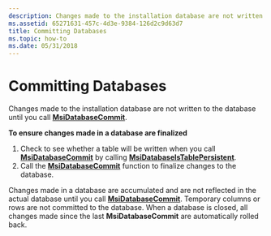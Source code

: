 ```yaml
---
description: Changes made to the installation database are not written to the database until you call MsiDatabaseCommit.
ms.assetid: 65271631-457c-4d3e-9384-126d2c9d63d7
title: Committing Databases
ms.topic: how-to
ms.date: 05/31/2018
---
```


# Committing Databases

Changes made to the installation database are not written to the database until you call [**MsiDatabaseCommit**](/windows/desktop/api/Msiquery/nf-msiquery-msidatabasecommit).

**To ensure changes made in a database are finalized**

1.  Check to see whether a table will be written when you call [**MsiDatabaseCommit**](/windows/desktop/api/Msiquery/nf-msiquery-msidatabasecommit) by calling [**MsiDatabaseIsTablePersistent**](/windows/desktop/api/Msiquery/nf-msiquery-msidatabaseistablepersistenta).
2.  Call the [**MsiDatabaseCommit**](/windows/desktop/api/Msiquery/nf-msiquery-msidatabasecommit) function to finalize changes to the database.

Changes made in a database are accumulated and are not reflected in the actual database until you call [**MsiDatabaseCommit**](/windows/desktop/api/Msiquery/nf-msiquery-msidatabasecommit). Temporary columns or rows are not committed to the database. When a database is closed, all changes made since the last **MsiDatabaseCommit** are automatically rolled back.

 

 



